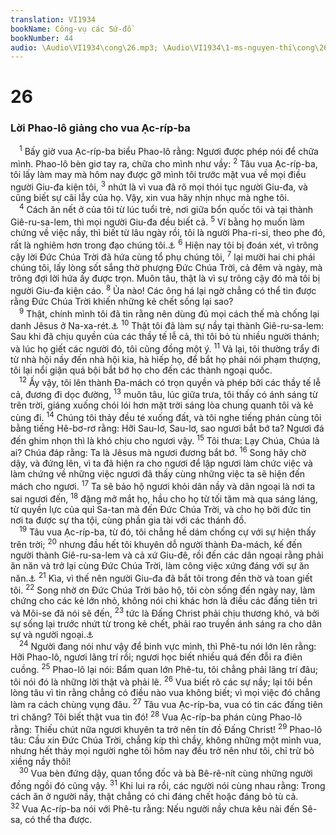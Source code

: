 ```yaml
---
translation: VI1934
bookName: Công-vụ các Sứ-đồ 
bookNumber: 44
audio: \Audio\VI1934\cong\26.mp3; \Audio\VI1934\1-ms-nguyen-thi\cong\26.mp3; \Audio\VI1934\2-ms-david-dong\cong\26.mp3
---
```


<div class="title"><h1>26</h1><h3>Lời Phao-lô giảng cho vua Ạc-ríp-ba</h3></div>
<span class="verse cong_26_1"> <sup>1</sup> Bấy giờ vua Ạc-ríp-ba biểu Phao-lô rằng: Ngươi được phép nói để chữa mình. Phao-lô bèn giơ tay ra, chữa cho mình như vầy: </span>
<span class="verse cong_26_2"><sup>2</sup> Tâu vua Ạc-ríp-ba, tôi lấy làm may mà hôm nay được gỡ mình tôi trước mặt vua về mọi điều người Giu-đa kiện tôi, </span>
<span class="verse cong_26_3"><sup>3</sup> nhứt là vì vua đã rõ mọi thói tục người Giu-đa, và cũng biết sự cãi lẫy của họ. Vậy, xin vua hãy nhịn nhục mà nghe tôi. <br/></span>
<span class="verse cong_26_4"> <sup>4</sup> Cách ăn nết ở của tôi từ lúc tuổi trẻ, nơi giữa bổn quốc tôi và tại thành Giê-ru-sa-lem, thì mọi người Giu-đa đều biết cả. </span>
<span class="verse cong_26_5"><sup>5</sup> Ví bằng họ muốn làm chứng về việc nầy, thì biết từ lâu ngày rồi, tôi là người Pha-ri-si, theo phe đó, rất là nghiêm hơn trong đạo chúng tôi.<a data-toggle="tooltip" data-placement="bottom" title="Cong 23:6; Phil 3:5">⚓</a></span>
<span class="verse cong_26_6"><sup>6</sup> Hiện nay tôi bị đoán xét, vì trông cậy lời Đức Chúa Trời đã hứa cùng tổ phụ chúng tôi, </span>
<span class="verse cong_26_7"><sup>7</sup> lại mười hai chi phái chúng tôi, lấy lòng sốt sắng thờ phượng Đức Chúa Trời, cả đêm và ngày, mà trông đợi lời hứa ấy được trọn. Muôn tâu, thật là vì sự trông cậy đó mà tôi bị người Giu-đa kiện cáo. </span>
<span class="verse cong_26_8"><sup>8</sup> Ủa nào! Các ông há lại ngờ chẳng có thể tin được rằng Đức Chúa Trời khiến những kẻ chết sống lại sao? <br/></span>
<span class="verse cong_26_9"> <sup>9</sup> Thật, chính mình tôi đã tin rằng nên dùng đủ mọi cách thế mà chống lại danh Jêsus ở Na-xa-rét.<a data-toggle="tooltip" data-placement="bottom" title="Cong 8:3; 22:4-5">⚓</a></span>
<span class="verse cong_26_10"><sup>10</sup> Thật tôi đã làm sự nầy tại thành Giê-ru-sa-lem: Sau khi đã chịu quyền của các thầy tế lễ cả, thì tôi bỏ tù nhiều người thánh; và lúc họ giết các người đó, tôi cũng đồng một ý. </span>
<span class="verse cong_26_11"><sup>11</sup> Vả lại, tôi thường trẩy đi từ nhà hội nầy đến nhà hội kia, hà hiếp họ, để bắt họ phải nói phạm thượng, tôi lại nổi giận quá bội bắt bớ họ cho đến các thành ngoại quốc. <br/></span>
<span class="verse cong_26_12"> <sup>12</sup> Ấy vậy, tôi lên thành Đa-mách có trọn quyền và phép bởi các thầy tế lễ cả, đương đi dọc đường, </span>
<span class="verse cong_26_13"><sup>13</sup> muôn tâu, lúc giữa trưa, tôi thấy có ánh sáng từ trên trời, giáng xuống chói lói hơn mặt trời sáng lòa chung quanh tôi và kẻ cùng đi. </span>
<span class="verse cong_26_14"><sup>14</sup> Chúng tôi thảy đều té xuống đất, và tôi nghe tiếng phán cùng tôi bằng tiếng Hê-bơ-rơ rằng: Hỡi Sau-lơ, Sau-lơ, sao ngươi bắt bớ ta? Ngươi đá đến ghim nhọn thì là khó chịu cho ngươi vậy. </span>
<span class="verse cong_26_15"><sup>15</sup> Tôi thưa: Lạy Chúa, Chúa là ai? Chúa đáp rằng: Ta là Jêsus mà ngươi đương bắt bớ. </span>
<span class="verse cong_26_16"><sup>16</sup> Song hãy chờ dậy, và đứng lên, vì ta đã hiện ra cho ngươi để lập ngươi làm chức việc và làm chứng về những việc ngươi đã thấy cùng những việc ta sẽ hiện đến mách cho ngươi. </span>
<span class="verse cong_26_17"><sup>17</sup> Ta sẽ bảo hộ ngươi khỏi dân nầy và dân ngoại là nơi ta sai ngươi đến, </span>
<span class="verse cong_26_18"><sup>18</sup> đặng mở mắt họ, hầu cho họ từ tối tăm mà qua sáng láng, từ quyền lực của quỉ Sa-tan mà đến Đức Chúa Trời, và cho họ bởi đức tin nơi ta được sự tha tội, cùng phần gia tài với các thánh đồ. <br/></span>
<span class="verse cong_26_19"> <sup>19</sup> Tâu vua Ạc-ríp-ba, từ đó, tôi chẳng hề dám chống cự với sự hiện thấy trên trời; </span>
<span class="verse cong_26_20"><sup>20</sup> nhưng đầu hết tôi khuyên dỗ người thành Đa-mách, kế đến người thành Giê-ru-sa-lem và cả xứ Giu-đê, rồi đến các dân ngoại rằng phải ăn năn và trở lại cùng Đức Chúa Trời, làm công việc xứng đáng với sự ăn năn.<a data-toggle="tooltip" data-placement="bottom" title="Cong 9:20,28,29">⚓</a></span>
<span class="verse cong_26_21"><sup>21</sup> Kìa, vì thế nên người Giu-đa đã bắt tôi trong đền thờ và toan giết tôi. </span>
<span class="verse cong_26_22"><sup>22</sup> Song nhờ ơn Đức Chúa Trời bảo hộ, tôi còn sống đến ngày nay, làm chứng cho các kẻ lớn nhỏ, không nói chi khác hơn là điều các đấng tiên tri và Môi-se đã nói sẽ đến, </span>
<span class="verse cong_26_23"><sup>23</sup> tức là Đấng Christ phải chịu thương khó, và bởi sự sống lại trước nhứt từ trong kẻ chết, phải rao truyền ánh sáng ra cho dân sự và người ngoại.<a data-toggle="tooltip" data-placement="bottom" title="1Co 15:20; Es 42:6; 49:6">⚓</a><br/></span>
<span class="verse cong_26_24"> <sup>24</sup> Người đang nói như vậy để binh vực mình, thì Phê-tu nói lớn lên rằng: Hỡi Phao-lô, ngươi lãng trí rồi; ngươi học biết nhiều quá đến đỗi ra điên cuồng. </span>
<span class="verse cong_26_25"><sup>25</sup> Phao-lô lại nói: Bẩm quan lớn Phê-tu, tôi chẳng phải lãng trí đâu; tôi nói đó là những lời thật và phải lẽ. </span>
<span class="verse cong_26_26"><sup>26</sup> Vua biết rõ các sự nầy; lại tôi bền lòng tâu vì tin rằng chẳng có điều nào vua không biết; vì mọi việc đó chẳng làm ra cách chùng vụng đâu. </span>
<span class="verse cong_26_27"><sup>27</sup> Tâu vua Ạc-ríp-ba, vua có tin các đấng tiên tri chăng? Tôi biết thật vua tin đó! </span>
<span class="verse cong_26_28"><sup>28</sup> Vua Ạc-ríp-ba phán cùng Phao-lô rằng: Thiếu chút nữa ngươi khuyên ta trở nên tín đồ Đấng Christ! </span>
<span class="verse cong_26_29"><sup>29</sup> Phao-lô tâu: Cầu xin Đức Chúa Trời, chẳng kíp thì chầy, không những một mình vua, nhưng hết thảy mọi người nghe tôi hôm nay đều trở nên như tôi, chỉ trừ bỏ xiềng nầy thôi! <br/></span>
<span class="verse cong_26_30"> <sup>30</sup> Vua bèn đứng dậy, quan tổng đốc và bà Bê-rê-nít cùng những người đồng ngồi đó cũng vậy. </span>
<span class="verse cong_26_31"><sup>31</sup> Khi lui ra rồi, các người nói cùng nhau rằng: Trong cách ăn ở người nầy, thật chẳng có chi đáng chết hoặc đáng bỏ tù cả. </span>
<span class="verse cong_26_32"><sup>32</sup> Vua Ạc-ríp-ba nói với Phê-tu rằng: Nếu người nầy chưa kêu nài đến Sê-sa, có thể tha được. <br/></span>
